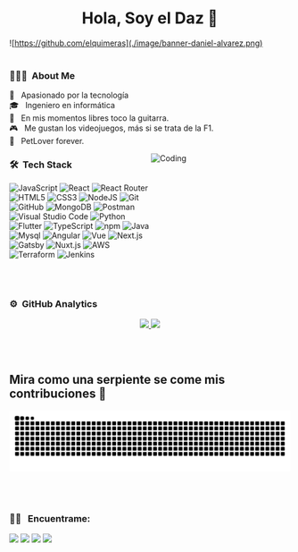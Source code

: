 <h1 align="center">Hola, Soy el Daz 🤘</h1>

![https://github.com/elquimeras](./image/banner-daniel-alvarez.png)
<br/><br/>

### 👨🏻‍💻 &nbsp;About Me

🚀 &nbsp; Apasionado por la tecnología \
🎓 &nbsp; Ingeniero en informática \
🎸 &nbsp; En mis momentos libres toco la guitarra. \
🎮 &nbsp; Me gustan los videojuegos, más si se trata de la F1. \
🐶 &nbsp; PetLover forever.

<img alt="Coding" style="width: 250px; height: 200px; object-fit: cover;" src="https://i.giphy.com/media/v1.Y2lkPTc5MGI3NjExdTRwdjcwYTdjeW82OWVrOTcxNmlwZ2dwYnU4bmRmbndtb2g4Z2Y5MiZlcD12MV9pbnRlcm5hbF9naWZfYnlfaWQmY3Q9Zw/QXwtfadqo7wbfmT46H/giphy.gif" align="right"/>

### 🛠 &nbsp;Tech Stack

![JavaScript](https://img.shields.io/badge/javascript-%23323330.svg?style=for-the-badge&logo=javascript&logoColor=%23F7DF1E)
![React](https://img.shields.io/badge/react-%2320232a.svg?style=for-the-badge&logo=react&logoColor=%2361DAFB)
![React Router](https://img.shields.io/badge/React_Router-CA4245?style=for-the-badge&logo=react-router&logoColor=white)
![HTML5](https://img.shields.io/badge/html5-%23E34F26.svg?style=for-the-badge&logo=html5&logoColor=white)
![CSS3](https://img.shields.io/badge/css3-%231572B6.svg?style=for-the-badge&logo=css3&logoColor=white)
![NodeJS](https://img.shields.io/badge/node.js-6DA55F?style=for-the-badge&logo=node.js&logoColor=white)
![Git](https://img.shields.io/badge/git-%23F05033.svg?style=for-the-badge&logo=git&logoColor=white)
![GitHub](https://img.shields.io/badge/github-%23121011.svg?style=for-the-badge&logo=github&logoColor=white)
![MongoDB](https://img.shields.io/badge/MongoDB-%234ea94b.svg?style=for-the-badge&logo=mongodb&logoColor=white)
![Postman](https://img.shields.io/badge/Postman-FF6C37?style=for-the-badge&logo=postman&logoColor=white)
![Visual Studio Code](https://img.shields.io/badge/Visual%20Studio%20Code-0078d7.svg?style=for-the-badge&logo=visual-studio-code&logoColor=white)
![Python](https://img.shields.io/badge/python-3670A0?style=for-the-badge&logo=python&logoColor=ffdd54)
![Flutter](https://img.shields.io/badge/Flutter-%23323330.svg?style=for-the-badge&logo=flutter&logoColor=00BFFF)
![TypeScript](https://img.shields.io/badge/typescript-0078d7.svg?style=for-the-badge&logo=typescript&logoColor=white)
![npm](https://img.shields.io/badge/npm-FF0000?style=for-the-badge&logo=npm&logoColor=white)
![Java](https://img.shields.io/badge/Java-ED8B00?style=for-the-badge&logo=openjdk&logoColor=white)
![Mysql](https://img.shields.io/badge/mysql-blue?style=for-the-badge&logo=mysql&logoColor=white)
![Angular](https://img.shields.io/badge/angular-DC143C?style=for-the-badge&logo=angular&logoColor=white)
![Vue](https://img.shields.io/badge/vue-3CB371?style=for-the-badge&logo=vue.js&logoColor=white)
![Next.js](https://img.shields.io/badge/next.js-black?style=for-the-badge&logo=next.js&logoColor=white)
![Gatsby](https://img.shields.io/badge/gatsby-purple?style=for-the-badge&logo=gatsby&logoColor=white)
![Nuxt.js](https://img.shields.io/badge/nuxt.js-00FF00?style=for-the-badge&logo=nuxt.js&logoColor=white)
![AWS](https://img.shields.io/badge/-AWS-000?style=for-the-badge&logo=Amazon-AWS&logoColor=FF9900)
![Terraform](https://img.shields.io/badge/Terraform-7B42BC?style=for-the-badge&logo=terraform)
![Jenkins](https://img.shields.io/badge/Jenkins-D24939?style=for-the-badge&logo=Jenkins&logoColor=white)

<br/><br/>

### ⚙️ &nbsp;GitHub Analytics

<p align="center">
<a href="https://github.com/elquimeras">
  <img height="180em" src="https://github-readme-stats-eight-theta.vercel.app/api?username=elquimeras&show_icons=true&theme=algolia&include_all_commits=true&count_private=true"/>
   <img height="180em" src="https://github-readme-stats-eight-theta.vercel.app/api/top-langs/?username=elquimeras&layout=compact&langs_count=8&theme=algolia"/>
</a>
</p>

<br/><br/>

## Mira como una serpiente se come mis contribuciones 🐍

![snake gif](https://raw.githubusercontent.com/elquimeras/elquimeras/dc7ebbaecefdf6400f392d68b4c28a24745f06ad/snake.svg)

<br/><br/>

### 🤝🏻 &nbsp; Encuentrame:

<p align="center">

<a href="https://www.linkedin.com/in/danielalvarezc/"><img src="https://img.shields.io/badge/daniel_alvarez-blue?style=for-the-badge&logo=linkedin&logoColor=white"/></a>
<a href="mailto:elquimeras@gmail.com"><img src="https://img.shields.io/badge/elquimeras@gmail.com-FF0000?style=for-the-badge&logo=gmail&logoColor=white"/></a>
<a href="https://github.com/elquimeras"><img src="https://img.shields.io/badge/elquimeras-00008B?style=for-the-badge&logo=github&logoColor=white"/></a>
<a href="https://stackoverflow.com/users/5116008/blackslash"><img src="https://img.shields.io/badge/daniel_alvarez-orange?style=for-the-badge&logo=stackoverflow&logoColor=white"/></a>

</p>
